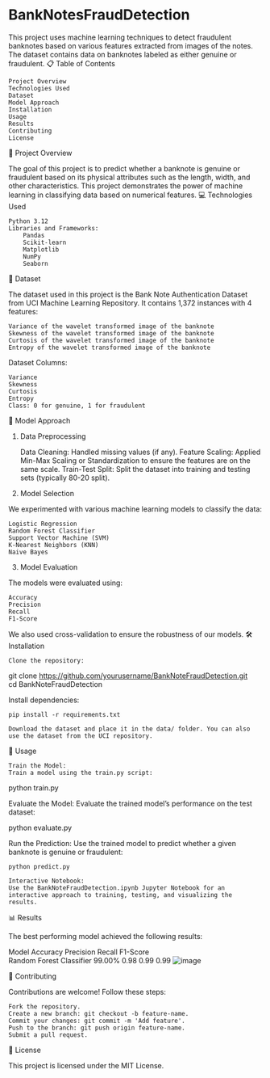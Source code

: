 # BankNotesFraudDetection
This project uses machine learning techniques to detect fraudulent banknotes based on various features extracted from images of the notes. The dataset contains data on banknotes labeled as either genuine or fraudulent.
📋 Table of Contents

    Project Overview
    Technologies Used
    Dataset
    Model Approach
    Installation
    Usage
    Results
    Contributing
    License

📖 Project Overview

The goal of this project is to predict whether a banknote is genuine or fraudulent based on its physical attributes such as the length, width, and other characteristics. This project demonstrates the power of machine learning in classifying data based on numerical features.
💻 Technologies Used

    Python 3.12
    Libraries and Frameworks:
        Pandas
        Scikit-learn
        Matplotlib
        NumPy
        Seaborn

📂 Dataset

The dataset used in this project is the Bank Note Authentication Dataset from UCI Machine Learning Repository. It contains 1,372 instances with 4 features:

    Variance of the wavelet transformed image of the banknote
    Skewness of the wavelet transformed image of the banknote
    Curtosis of the wavelet transformed image of the banknote
    Entropy of the wavelet transformed image of the banknote

Dataset Columns:

    Variance
    Skewness
    Curtosis
    Entropy
    Class: 0 for genuine, 1 for fraudulent

🧠 Model Approach
1. Data Preprocessing

    Data Cleaning: Handled missing values (if any).
    Feature Scaling: Applied Min-Max Scaling or Standardization to ensure the features are on the same scale.
    Train-Test Split: Split the dataset into training and testing sets (typically 80-20 split).

2. Model Selection

We experimented with various machine learning models to classify the data:

    Logistic Regression
    Random Forest Classifier
    Support Vector Machine (SVM)
    K-Nearest Neighbors (KNN)
    Naive Bayes

3. Model Evaluation

The models were evaluated using:

    Accuracy
    Precision
    Recall
    F1-Score

We also used cross-validation to ensure the robustness of our models.
🛠 Installation

    Clone the repository:

git clone https://github.com/yourusername/BankNoteFraudDetection.git  
cd BankNoteFraudDetection  

Install dependencies:

    pip install -r requirements.txt  

    Download the dataset and place it in the data/ folder. You can also use the dataset from the UCI repository.

🚀 Usage

    Train the Model:
    Train a model using the train.py script:

python train.py  

Evaluate the Model:
Evaluate the trained model’s performance on the test dataset:

python evaluate.py  

Run the Prediction:
Use the trained model to predict whether a given banknote is genuine or fraudulent:

    python predict.py  

    Interactive Notebook:
    Use the BankNoteFraudDetection.ipynb Jupyter Notebook for an interactive approach to training, testing, and visualizing the results.

📊 Results

The best performing model achieved the following results:

Model	                   Accuracy	Precision Recall  F1-Score		
Random Forest Classifier	99.00%	0.98	0.99	0.99
![image](https://github.com/user-attachments/assets/53289607-986c-4fd3-a2d6-c0576bbea784)



🤝 Contributing

Contributions are welcome! Follow these steps:

    Fork the repository.
    Create a new branch: git checkout -b feature-name.
    Commit your changes: git commit -m 'Add feature'.
    Push to the branch: git push origin feature-name.
    Submit a pull request.

📝 License

This project is licensed under the MIT License.
